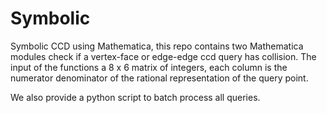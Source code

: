 # Symbolic
Symbolic CCD using Mathematica, this repo contains two Mathematica modules check if a vertex-face or edge-edge ccd query has collision.
The input of the functions a 8 x 6 matrix of integers, each column is the numerator denominator of the rational representation of the query point.

We also provide a python script to batch process all queries.
